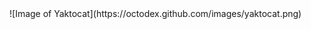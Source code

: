 <html>
  <body>
![Image of Yaktocat](https://octodex.github.com/images/yaktocat.png)
  </body>
  </html>
